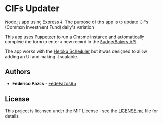 # CIFs Updater

Node.js app using [Express 4](http://expressjs.com/).
The purpose of this app is to update CIFs (Common Investment Fund) daily's variation

This app uses [Puppeteer](https://github.com/GoogleChrome/puppeteer) to run a Chrome instance and automatically complete the form to enter a new record in the [BudgetBakers API](http://budgetbakers.com/api)

The app works with the [Heroku Scheduler](https://devcenter.heroku.com/articles/scheduler) but it was designed to allow adding an UI and making it scalable.

## Authors

* **Federico Pazos** - [FedePazos95](https://github.com/fedepazos95)

## License

This project is licensed under the MIT License - see the [LICENSE.md](LICENSE.md) file for details